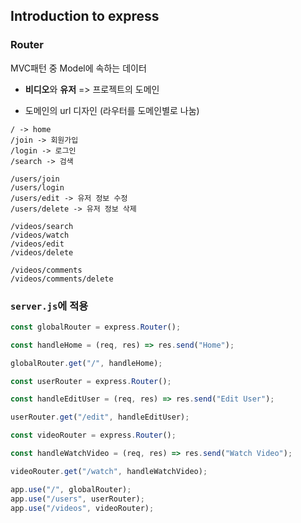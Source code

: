 ## Introduction to express

### Router

MVC패턴 중 Model에 속하는 데이터

- <b>비디오</b>와 <b>유저</b> => 프로젝트의 도메인

- 도메인의 url 디자인 (라우터를 도메인별로 나눔)

```
/ -> home
/join -> 회원가입
/login -> 로그인
/search -> 검색

/users/join
/users/login
/users/edit -> 유저 정보 수정
/users/delete -> 유저 정보 삭제

/videos/search
/videos/watch
/videos/edit
/videos/delete

/videos/comments
/videos/comments/delete
```

### `server.js`에 적용

```javascript
const globalRouter = express.Router();

const handleHome = (req, res) => res.send("Home");

globalRouter.get("/", handleHome);

const userRouter = express.Router();

const handleEditUser = (req, res) => res.send("Edit User");

userRouter.get("/edit", handleEditUser);

const videoRouter = express.Router();

const handleWatchVideo = (req, res) => res.send("Watch Video");

videoRouter.get("/watch", handleWatchVideo);

app.use("/", globalRouter);
app.use("/users", userRouter);
app.use("/videos", videoRouter);
```
